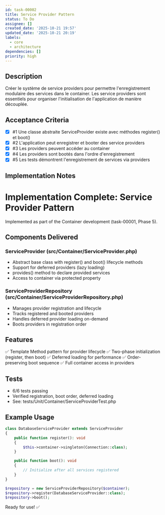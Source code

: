 ```yaml
---
id: task-00002
title: Service Provider Pattern
status: To Do
assignee: []
created_date: '2025-10-21 19:57'
updated_date: '2025-10-21 20:19'
labels:
  - core
  - architecture
dependencies: []
priority: high
---
```


## Description

<!-- SECTION:DESCRIPTION:BEGIN -->
Créer le système de service providers pour permettre l'enregistrement modulaire des services dans le container. Les service providers sont essentiels pour organiser l'initialisation de l'application de manière découplée.
<!-- SECTION:DESCRIPTION:END -->

## Acceptance Criteria
<!-- AC:BEGIN -->
- [x] #1 Une classe abstraite ServiceProvider existe avec méthodes register() et boot()
- [x] #2 L'application peut enregistrer et booter des service providers
- [x] #3 Les providers peuvent accéder au container
- [x] #4 Les providers sont bootés dans l'ordre d'enregistrement
- [x] #5 Les tests démontrent l'enregistrement de services via providers
<!-- AC:END -->

## Implementation Notes

<!-- SECTION:NOTES:BEGIN -->
# Implementation Complete: Service Provider Pattern

Implemented as part of the Container development (task-00001, Phase 5).

## Components Delivered

### ServiceProvider (src/Container/ServiceProvider.php)
- Abstract base class with register() and boot() lifecycle methods
- Support for deferred providers (lazy loading)
- provides() method to declare provided services
- Access to container via protected property

### ServiceProviderRepository (src/Container/ServiceProviderRepository.php)
- Manages provider registration and lifecycle
- Tracks registered and booted providers
- Handles deferred provider loading on-demand
- Boots providers in registration order

## Features

✅ Template Method pattern for provider lifecycle
✅ Two-phase initialization (register, then boot)
✅ Deferred loading for performance
✅ Order-preserving boot sequence
✅ Full container access in providers

## Tests

- 6/6 tests passing
- Verified registration, boot order, deferred loading
- See: tests/Unit/Container/ServiceProviderTest.php

## Example Usage

```php
class DatabaseServiceProvider extends ServiceProvider
{
    public function register(): void
    {
        $this->container->singleton(Connection::class);
    }

    public function boot(): void
    {
        // Initialize after all services registered
    }
}

$repository = new ServiceProviderRepository($container);
$repository->register(DatabaseServiceProvider::class);
$repository->boot();
```

Ready for use\! ✅
<!-- SECTION:NOTES:END -->
